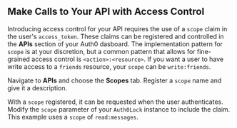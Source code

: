## Make Calls to Your API with Access Control

Introducing access control for your API requires the use of a `scope` claim in the user's `access_token`. These claims can be registered and controlled in the **APIs** section of your Auth0 dasboard. The implementation pattern for `scope` is at your discretion, but a common pattern that allows for fine-grained access control is `<action>:<resource>`. If you want a user to have write access to a `friends` resource, your `scope` can be `write:friends`.

Navigate to **APIs** and choose the **Scopes** tab. Register a `scope` name and give it a description.

With a `scope` registered, it can be requested when the user authenticates. Modify the `scope` parameter of your `Auth0Lock` instance to include the claim. This example uses a `scope` of `read:messages`.